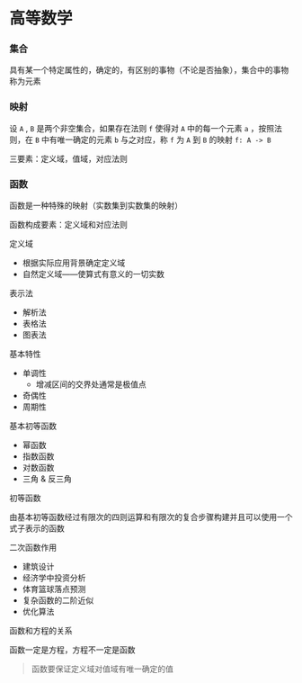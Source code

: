 # 高等数学



### 集合

具有某一个特定属性的，确定的，有区别的事物（不论是否抽象），集合中的事物称为元素



### 映射

设 `A` , `B` 是两个非空集合，如果存在法则 `f` 使得对 `A` 中的每一个元素 `a` ，按照法则，在 `B` 中有唯一确定的元素 `b` 与之对应，称 `f` 为 `A` 到 `B` 的映射 `f: A -> B`

三要素：定义域，值域，对应法则



### 函数

函数是一种特殊的映射（实数集到实数集的映射）

函数构成要素：定义域和对应法则



定义域

- 根据实际应用背景确定定义域
- 自然定义域——使算式有意义的一切实数



表示法

- 解析法
- 表格法
- 图表法



基本特性

- 单调性
  - 增减区间的交界处通常是极值点
- 奇偶性
- 周期性



基本初等函数

- 幂函数
- 指数函数
- 对数函数
- 三角 & 反三角



初等函数

由基本初等函数经过有限次的四则运算和有限次的复合步骤构建并且可以使用一个式子表示的函数



二次函数作用

- 建筑设计
- 经济学中投资分析
- 体育篮球落点预测
- 复杂函数的二阶近似
- 优化算法



函数和方程的关系

函数一定是方程，方程不一定是函数

> 函数要保证定义域对值域有唯一确定的值